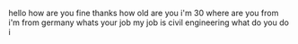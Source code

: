 hello
how
are
you
fine
thanks
how
old
are
you
i'm
30
where
are
you
from
i'm
from
germany
whats
your
job
my
job
is
civil engineering
what
do
you
do
i